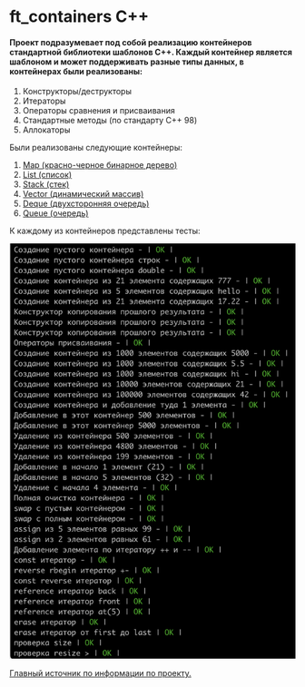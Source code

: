# ft_containers С++

#### Проект подразумевает под собой реализацию контейнеров стандартной библиотеки шаблонов С++. Каждый контейнер является шаблоном и может поддерживать разные типы данных, в контейнерах были реализованы:
1. Конструкторы/деструкторы
2. Итераторы
3. Операторы сравнения и присваивания
4. Стандартные методы (по стандарту C++ 98)
5. Аллокаторы

Были реализованы следующие контейнеры:
1) [Map (красно-черное бинарное дерево)](http://www.cplusplus.com/reference/map/map/?kw=map "Map (бинарное дерево)")
2) [List (список)](http://www.cplusplus.com/reference/list/list/?kw=list "List (список)")
3) [Stack (стек)](http://www.cplusplus.com/reference/stack/stack/?kw=stack "Stack (стек)")
4) [Vector (динамический массив)](http://www.cplusplus.com/reference/vector/vector/?kw=vector "Vector (динамический массив)")
5) [Deque (двухсторонняя очередь)](http://www.cplusplus.com/reference/deque/deque/ "Deque (двухсторонняя очередь)")
6) [Queue (очередь)](http://www.cplusplus.com/reference/queue/queue/?kw=queue "Queue (очередь)")

К каждому из контейнеров представлены тесты:

![Тесты](https://github.com/atomatoe/ft_containers/blob/master/screenshot/tester.png?raw=true)

[Главный источник по информации по проекту.](http://www.cplusplus.com "Ссылка")
